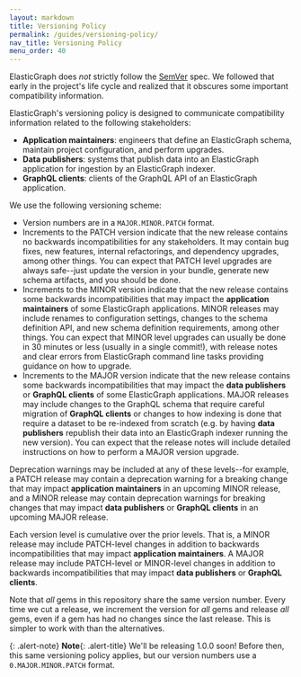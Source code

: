```yaml
---
layout: markdown
title: Versioning Policy
permalink: /guides/versioning-policy/
nav_title: Versioning Policy
menu_order: 40
---
```


ElasticGraph does _not_ strictly follow the [SemVer](https://semver.org/) spec. We followed that early in the project's life
cycle and realized that it obscures some important compatibility information.

ElasticGraph's versioning policy is designed to communicate compatibility information related to the following stakeholders:

* **Application maintainers**: engineers that define an ElasticGraph schema, maintain project configuration, and perform upgrades.
* **Data publishers**: systems that publish data into an ElasticGraph application for ingestion by an ElasticGraph indexer.
* **GraphQL clients**: clients of the GraphQL API of an ElasticGraph application.

We use the following versioning scheme:

* Version numbers are in a `MAJOR.MINOR.PATCH` format.
* Increments to the PATCH version indicate that the new release contains no backwards incompatibilities for any stakeholders.
  It may contain bug fixes, new features, internal refactorings, and dependency upgrades, among other things. You can expect that
  PATCH level upgrades are always safe--just update the version in your bundle, generate new schema artifacts, and you should be done.
* Increments to the MINOR version indicate that the new release contains some backwards incompatibilities that may impact the
  **application maintainers** of some ElasticGraph applications. MINOR releases may include renames to configuration settings,
  changes to the schema definition API, and new schema definition requirements, among other things. You can expect that MINOR
  level upgrades can usually be done in 30 minutes or less (usually in a single commit!), with release notes and clear errors
  from ElasticGraph command line tasks providing guidance on how to upgrade.
* Increments to the MAJOR version indicate that the new release contains some backwards incompatibilities that may impact the
  **data publishers** or **GraphQL clients** of some ElasticGraph applications. MAJOR releases may include changes to the GraphQL
  schema that require careful migration of **GraphQL clients** or changes to how indexing is done that require a dataset to be
  re-indexed from scratch (e.g. by having **data publishers** republish their data into an ElasticGraph indexer running the new
  version). You can expect that the release notes will include detailed instructions on how to perform a MAJOR version upgrade.

Deprecation warnings may be included at any of these levels--for example, a PATCH release may contain a deprecation warning
for a breaking change that may impact **application maintainers** in an upcoming MINOR release, and a MINOR release may
contain deprecation warnings for breaking changes that may impact **data publishers** or **GraphQL clients** in an upcoming
MAJOR release.

Each version level is cumulative over the prior levels. That is, a MINOR release may include PATCH-level changes in addition
to backwards incompatibilities that may impact **application maintainers**. A MAJOR release may include PATCH-level or
MINOR-level changes in addition to backwards incompatibilities that may impact **data publishers** or **GraphQL clients**.

Note that _all_ gems in this repository share the same version number. Every time we cut a release, we increment the version
for _all_ gems and release _all_ gems, even if a gem has had no changes since the last release. This is simpler to work with
than the alternatives.

{: .alert-note}
**Note**{: .alert-title}
We'll be releasing 1.0.0 soon! Before then, this same versioning policy applies, but our version numbers use a `0.MAJOR.MINOR.PATCH` format.
